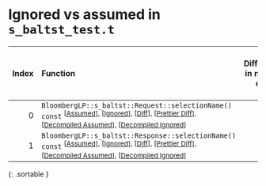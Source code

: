 # Ignored vs assumed in `s_baltst_test.t`

<script src="../sorttable.js"></script>

|   Index | Function                                                                                                                                                                                                                                                                    |   Difference in number of lines |   Function size difference in bytes |   Number of lines in assumed build |   Number of bytes in assumed build |   Number of lines in ignored build |   Number of bytes in ignored build |
|--------:|:----------------------------------------------------------------------------------------------------------------------------------------------------------------------------------------------------------------------------------------------------------------------------|--------------------------------:|------------------------------------:|-----------------------------------:|-----------------------------------:|-----------------------------------:|-----------------------------------:|
|       0 | `BloombergLP::s_baltst::Request::selectionName() const` <sup>\[[Assumed](0-assume)\], \[[Ignored](0-none)\], \[[Diff](0.diff.html)\], \[[Prettier Diff](0-diff.html)\], \[[Decompiled Assumed](0-assume-decompiled.txt)\], \[[Decompiled Ignored](0-none-decompiled.txt)\]  |                               2 |                                   0 |                                 13 |                                 48 |                                 11 |                                 48 |
|       1 | `BloombergLP::s_baltst::Response::selectionName() const` <sup>\[[Assumed](1-assume)\], \[[Ignored](1-none)\], \[[Diff](1.diff.html)\], \[[Prettier Diff](1-diff.html)\], \[[Decompiled Assumed](1-assume-decompiled.txt)\], \[[Decompiled Ignored](1-none-decompiled.txt)\] |                               2 |                                   0 |                                 13 |                                 48 |                                 11 |                                 48 |
{: .sortable }
